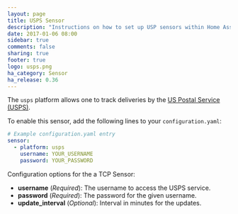```yaml
---
layout: page
title: USPS Sensor
description: "Instructions on how to set up USP sensors within Home Assistant."
date: 2017-01-06 08:00
sidebar: true
comments: false
sharing: true
footer: true
logo: usps.png
ha_category: Sensor
ha_release: 0.36
---
```


The `usps` platform allows one to track deliveries by the [US Postal Service (USPS)](https://www.usps.com/).

To enable this sensor, add the following lines to your `configuration.yaml`:

```yaml
# Example configuration.yaml entry
sensor:
  - platform: usps
    username: YOUR_USERNAME
    password: YOUR_PASSWORD
```

Configuration options for the a TCP Sensor:

- **username** (*Required*): The username to access the USPS service.
- **password** (*Required*): The password for the given username.
- **update_interval** (*Optional*): Interval in minutes for the updates.

